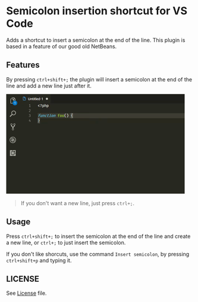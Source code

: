 # Semicolon insertion shortcut for VS Code

Adds a shortcut to insert a semicolon at the end of the line. This plugin is based in a feature of our good old NetBeans.

## Features

By pressing `ctrl+shift+;` the plugin will insert a semicolon at the end of the line and add a new line just after it.

![Demonstration](images/demo.gif)

> If you don't want a new line, just press `ctrl+;`.

## Usage

Press `ctrl+shift+;` to insert the semicolon at the end of the line and create a new line, or `ctrl+;` to just insert the semicolon.

If you don't like shorcuts, use the command `Insert semicolon`, by pressing `ctrl+shift+p` and typing it.

## LICENSE
See [License](LICENSE) file.
